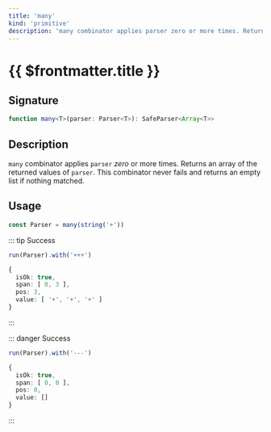 ```yaml
---
title: 'many'
kind: 'primitive'
description: 'many combinator applies parser zero or more times. Returns an array of the returned values of parser.'
---
```


# {{ $frontmatter.title }} <Primitive />

## Signature

```ts
function many<T>(parser: Parser<T>): SafeParser<Array<T>>
```

## Description

`many` combinator applies `parser` *zero* or more times. Returns an array of the returned values of `parser`. This combinator never fails and returns an empty list if nothing matched.

## Usage

```ts
const Parser = many(string('+'))
```

::: tip Success
```ts
run(Parser).with('+++')

{
  isOk: true,
  span: [ 0, 3 ],
  pos: 3,
  value: [ '+', '+', '+' ]
}
```
:::

::: danger Success
```ts
run(Parser).with('---')

{
  isOk: true,
  span: [ 0, 0 ],
  pos: 0,
  value: []
}
```
:::
